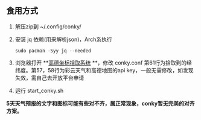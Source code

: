 ## 食用方式

1. 解压zip到 ~/.config/conky/ 

2. 安装 jq 依赖(用来解析json)，Arch系执行

   ```shell
   sudo pacman -Syy jq --needed
   ```

3. 浏览器打开 **[高德坐标拾取系统](https://lbs.amap.com/tools/picker) **，修改 conky.conf 第61行为拾取到的经纬度。第57，58行为彩云天气和高德地图的api key，一般无需修改，如发现失效，需自己去开放平台申请

4. 运行 start_conky.sh 

**5天天气预报的文字和图标可能有些对不齐，属正常现象，conky暂无完美的对齐方案。**


